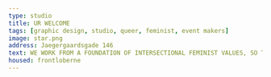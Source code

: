 ```yaml
---
type: studio
title: UR WELCOME
tags: [graphic design, studio, queer, feminist, event makers]
image: star.png
address: Jaegergaardsgade 146
text: WE WORK FROM A FOUNDATION OF INTERSECTIONAL FEMINIST VALUES, SO THAT WE, THROUGH OUR WORK, AIM FOR A WORLD IN WHICH WE AND OTHERS CAN ACHIEVE EQUITY ACROSS ALL IDENTITY MARKERS.
housed: frontloberne
---
```

